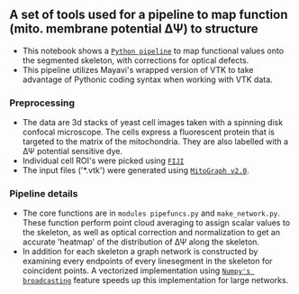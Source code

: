 ## A set of tools used for a pipeline to map function (mito. membrane potential ΔΨ) to structure
- This notebook shows a [`Python pipeline`](https://github.com/moosekaka/sweepython/blob/master/Pipeline.ipynb) to map functional values onto the segmented skeleton, with corrections for optical defects.
- This pipeline utilizes Mayavi's wrapped version of VTK to take advantage of Pythonic coding syntax when working with VTK data.

### Preprocessing
- The data are 3d stacks of yeast cell images taken with a spinning disk confocal microscope. The cells express a fluorescent protein that is targeted to the matrix of the mitochondria. They are also labelled with a ΔΨ potential sensitive dye.
- Individual cell ROI's were picked using [`FIJI`](http://fiji.sc/Fiji)
- The input files ('\*.vtk') were generated using [`MitoGraph v2.0`](http://www.rafelski.com/susanne/MitoGraph.html).

### Pipeline details
- The core functions are in `modules pipefuncs.py` and `make_network.py`. These function perform point cloud averaging to assign scalar values to the skeleton, as well as optical correction and normalization to get an accurate 'heatmap' of the distribution of ΔΨ along the skeleton.
- In addition for each skeleton a graph network is constructed by examining every endpoints of every linesegment in the skeleton for coincident points. A vectorized implementation using [`Numpy's broadcasting`](http://scipy.github.io/old-wiki/pages/EricsBroadcastingDoc) feature speeds up this implementation for large networks.
